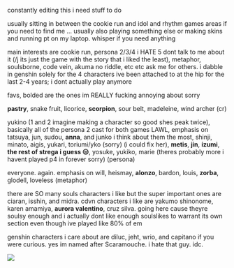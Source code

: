 constantly editing this i need stuff to do

usually sitting in between the cookie run and idol and rhythm games areas if you need to find me ... usually also playing something else or making skins and running pt on my laptop. whisper if you need anything

main interests are cookie run, persona 2/3/4 i HATE 5 dont talk to me about it (/j its just the game with the story that i liked the least), metaphor, soulsborne, code vein, akuma no riddle, etc etc ask me for others. i dabble in genshin solely for the 4 characters ive been attached to at the hip for the last 2-4 years; i dont actually play anymore



favs, bolded are the ones im REALLY fucking annoying about sorry

**pastry**, snake fruit, licorice, **scorpion**, sour belt, madeleine, wind archer (cr)

yukino (1 and 2 imagine making a character so good shes peak twice), basically all of the persona 2 cast for both games LAWL, emphasis on tatsuya, jun, sudou, **anna**, and junko i think about them the most, shinji, minato, aigis, yukari, toriumi/yko (sorry) (i could fix her), **metis**, **jin**, **izumi**, **the rest of strega i guess 😒**, yosuke, yukiko, marie (theres probably more i havent played p4 in forever sorry) (persona) 

everyone. again. emphasis on will, heismay, **alonzo**, bardon, louis, **zorba**, glodell, loveless (metaphor) 

there are SO many souls characters i like but the super important ones are ciaran, isshin, and midra. cdvn characters i like are yakumo shinonome, karen amamiya, **aurora valentino**, cruz silva. going here cause theyre soulsy enough and i actually dont like enough soulslikes to warrant its own section even though ive played like 80% of em

genshin characters i care about are diluc, jeht, wrio, and capitano if you were curious. yes im named after Scaramouche. i hate that guy. idc.

![](https://komarev.com/ghpvc/?username=auroravalentino&color=969d69&style=pixel)

